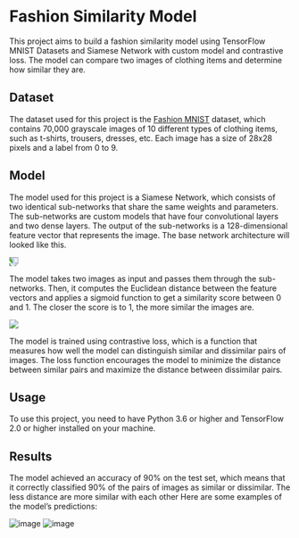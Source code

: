 # Fashion Similarity Model
This project aims to build a fashion similarity model using TensorFlow MNIST Datasets and Siamese Network with custom model and contrastive loss. The model can compare two images of clothing items and determine how similar they are.

## Dataset
The dataset used for this project is the [Fashion MNIST](https://www.tensorflow.org/datasets/catalog/mnist) dataset, which contains 70,000 grayscale images of 10 different types of clothing items, such as t-shirts, trousers, dresses, etc. Each image has a size of 28x28 pixels and a label from 0 to 9.

## Model
The model used for this project is a Siamese Network, which consists of two identical sub-networks that share the same weights and parameters. The sub-networks are custom models that have four convolutional layers and two dense layers. The output of the sub-networks is a 128-dimensional feature vector that represents the image. The base network architecture will looked like this.

<img src="https://github-production-user-asset-6210df.s3.amazonaws.com/53653797/244704422-3099b3ca-f709-4ba8-a512-0fc5f28846f8.png" style="transform: rotate(90deg);">

The model takes two images as input and passes them through the sub-networks. Then, it computes the Euclidean distance between the feature vectors and applies a sigmoid function to get a similarity score between 0 and 1. The closer the score is to 1, the more similar the images are.

![](https://github.com/ssabrut/fashion-similarity-model/blob/main/siamese-model.png)

The model is trained using contrastive loss, which is a function that measures how well the model can distinguish similar and dissimilar pairs of images. The loss function encourages the model to minimize the distance between similar pairs and maximize the distance between dissimilar pairs.

## Usage
To use this project, you need to have Python 3.6 or higher and TensorFlow 2.0 or higher installed on your machine.

## Results
The model achieved an accuracy of 90% on the test set, which means that it correctly classified 90% of the pairs of images as similar or dissimilar. The less distance are more similar with each other
Here are some examples of the model’s predictions:

![image](https://github.com/ssabrut/fashion-similarity-model/assets/53653797/f3bf3b1c-2856-4c9f-8595-5466e1c8dc01)
![image](https://github.com/ssabrut/fashion-similarity-model/assets/53653797/36496dfa-fe8b-457f-b3ea-443333d0a84e)
